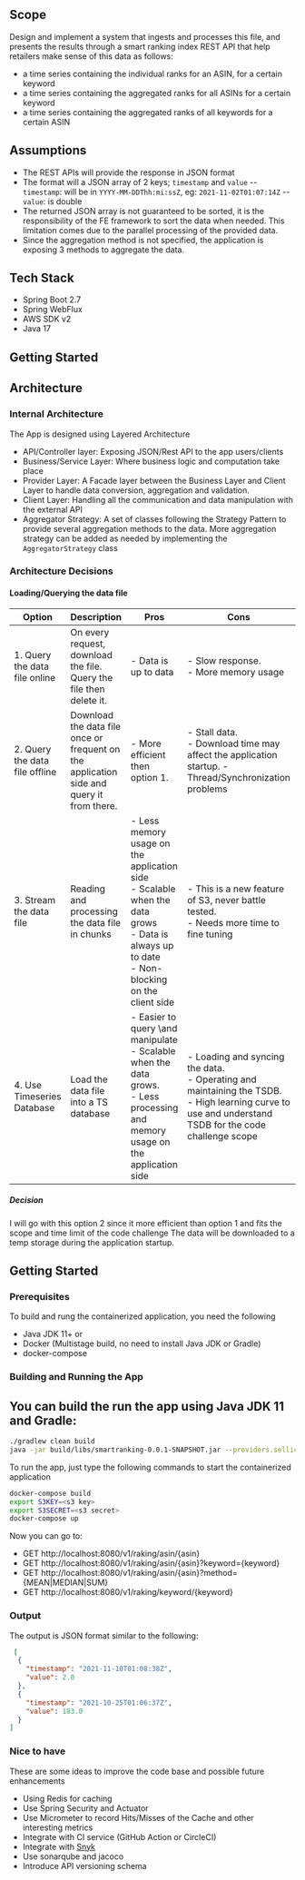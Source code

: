 ## Scope

Design and implement a system that ingests and processes this file, and presents the results
through a smart ranking index REST API that help retailers make sense of this data as follows:

- a time series containing the individual ranks for an ASIN, for a certain keyword
- a time series containing the aggregated ranks for all ASINs for a certain keyword
- a time series containing the aggregated ranks of all keywords for a certain ASIN

## Assumptions

- The REST APIs will provide the response in JSON format
- The format will a JSON array of 2 keys; `timestamp` and `value`
  -- `timestamp`: will be in `YYYY-MM-DDThh:mi:ssZ`, eg: `2021-11-02T01:07:14Z`
  -- `value`: is double
- The returned JSON array is not guaranteed to be sorted, it is the responsibility of the FE framework to sort the data
  when needed. This limitation comes due to the parallel processing of the provided data.
- Since the aggregation method is not specified, the application is exposing 3 methods to aggregate the data.

## Tech Stack

- Spring Boot 2.7
- Spring WebFlux
- AWS SDK v2
- Java 17

## Getting Started

## Architecture

### Internal Architecture

The App is designed using Layered Architecture

- API/Controller layer: Exposing JSON/Rest API to the app users/clients
- Business/Service Layer: Where business logic and computation take place
- Provider Layer: A Facade layer between the Business Layer and Client Layer to handle data conversion, aggregation and
  validation.
- Client Layer: Handling all the communication and data manipulation with the external API
- Aggregator Strategy: A set of classes following the Strategy Pattern to provide several aggregation methods to the
  data. More aggregation strategy can be added as needed by implementing the `AggregatorStrategy` class

### Architecture Decisions

#### Loading/Querying the data file

| Option                         | Description                                                                              | Pros                                                                                                                                                           | Cons                                                                                                                                                              | Comment |
|--------------------------------|------------------------------------------------------------------------------------------|----------------------------------------------------------------------------------------------------------------------------------------------------------------|-------------------------------------------------------------------------------------------------------------------------------------------------------------------|---------|
| 1. Query the data file online  | On every request, download the file. Query the file then delete it.                      | - Data is up to data <br />                                                                                                                                    | - Slow response. <br /> - More memory usage                                                                                                                       |         |
| 2. Query the data file offline | Download the data file once or frequent on the application side and query it from there. | - More efficient then option 1. <br />                                                                                                                         | - Stall data. <br /> - Download time may affect the application startup. - Thread/Synchronization problems                                                        |         |
| 3. Stream the data file        | Reading and processing the data file in chunks                                           | - Less memory usage on the application side <br />  - Scalable when the data grows <br /> - Data is always up to date <br /> - Non-blocking on the client side | - This is a new feature of S3, never battle tested. <br /> - Needs more time to fine tuning                                                                       |         |
| 4. Use Timeseries Database     | Load the data file into a TS database                                                    | - Easier to query \and manipulate<br/> - Scalable when the data grows. <br /> - Less processing and memory usage on the application side                       | - Loading and syncing the data. <br /> - Operating and maintaining the TSDB. <br /> - High learning curve to use and understand TSDB for the code challenge scope |         |

##### Decision

I will go with this option 2 since it more efficient than option 1 and fits the scope and time limit of the code
challenge
The data will be downloaded to a temp storage during the application startup.

## Getting Started

### Prerequisites

To build and rung the containerized application, you need the following

- Java JDK 11+
  or
- Docker (Multistage build, no need to install Java JDK or Gradle)
- docker-compose

### Building and Running the App

## You can build the run the app using Java JDK 11 and Gradle:

```bash
./gradlew clean build
java -jar build/libs/smartranking-0.0.1-SNAPSHOT.jar --providers.sellics.s3.accessKeyId=<s3 key> --providers.sellics.s3.secretAccessKey=<s3 secret>

```

To run the app, just type the following commands to start the containerized application

```bash
docker-compose build
export S3KEY=<s3 key>
export S3SECRET=<s3 secret>
docker-compose up
```

Now you can go to:

- GET http://localhost:8080/v1/raking/asin/{asin}
- GET http://localhost:8080/v1/raking/asin/{asin}?keyword={keyword}
- GET http://localhost:8080/v1/raking/asin/{asin}?method={MEAN|MEDIAN|SUM}
- GET http://localhost:8080/v1/raking/keyword/{keyword}

### Output

The output is JSON format similar to the following:

```json
 [
  {
    "timestamp": "2021-11-10T01:08:38Z",
    "value": 2.0
  },
  {
    "timestamp": "2021-10-25T01:06:37Z",
    "value": 183.0
  }
]
```

### Nice to have

These are some ideas to improve the code base and possible future enhancements

- Using Redis for caching
- Use Spring Security and Actuator
- Use Micrometer to record Hits/Misses of the Cache and other interesting metrics
- Integrate with CI service (GitHub Action or CircleCI)
- Integrate with [Snyk](http://snyk.io)
- Use sonarqube and jacoco
- Introduce API versioning schema